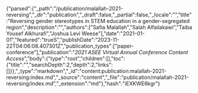 {"parsed":{"_path":"/publication/malallah-2021-reversing","_dir":"publication","_draft":false,"_partial":false,"_locale":"","title":"Reversing gender stereotypes in STEM education in a gender-segregated region","description":"","authors":["Safia Malallah","Salah Alfailakawi","Taiba Yousef Alkhurafi","Joshua Levi Weese"],"date":"2021-01-01","featured":"trueS","publishDate":"2023-11-22T04:06:08.407301Z","publication_types":["paper-conference"],"publication":"*2021 ASEE Virtual Annual Conference Content Access*","body":{"type":"root","children":[],"toc":{"title":"","searchDepth":2,"depth":2,"links":[]}},"_type":"markdown","_id":"content:publication:malallah-2021-reversing:index.md","_source":"content","_file":"publication/malallah-2021-reversing/index.md","_extension":"md"},"hash":"iEXKWE6kgr"}